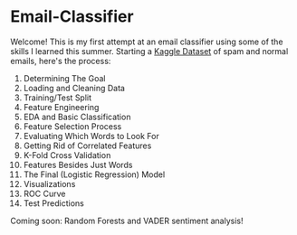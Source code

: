 # Email-Classifier
Welcome! This is my first attempt at an email classifier using some of 
the skills I learned this summer. Starting a [Kaggle Dataset](https://www.kaggle.com/datasets/venky73/spam-mails-dataset?resource=download)
of spam and normal emails, here's the process: 


1. Determining The Goal
2. Loading and Cleaning Data
3. Training/Test Split
4. Feature Engineering
5. EDA and Basic Classification
6. Feature Selection Process
7. Evaluating Which Words to Look For
8. Getting Rid of Correlated Features
9. K-Fold Cross Validation
10. Features Besides Just Words
11. The Final (Logistic Regression) Model
12. Visualizations
13. ROC Curve
14. Test Predictions

Coming soon: Random Forests and VADER sentiment analysis!
